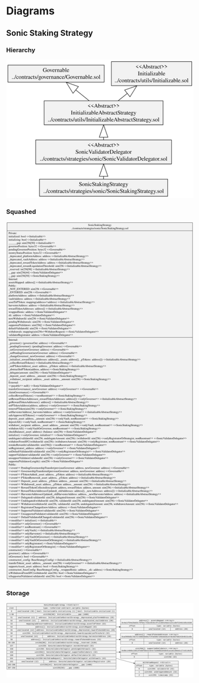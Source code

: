 # Diagrams

## Sonic Staking Strategy

### Hierarchy

![Sonic Staking Strategy Hierarchy](../../../docs/SonicStakingStrategyHierarchy.svg)

### Squashed

![Sonic Staking Strategy Squashed](../../../docs/SonicStakingStrategySquashed.svg)

### Storage

![Sonic Staking Strategy Storage](../../../docs/SonicStakingStrategyStorage.svg)
